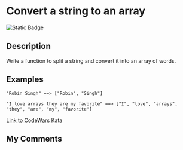 # Convert a string to an array

![Static Badge](https://img.shields.io/badge/JavaScript-F7DF1E?style=for-the-badge&logo=javascript&logoColor=black)

## Description

Write a function to split a string and convert it into an array of words.

## Examples

`"Robin Singh" ==> ["Robin", "Singh"]`

`"I love arrays they are my favorite" ==> ["I", "love", "arrays", "they", "are", "my", "favorite"]`

[Link to CodeWars Kata](https://www.codewars.com/kata/57e76bc428d6fbc2d500036d)

## My Comments
